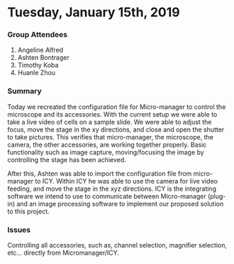 # Tuesday, January 15th, 2019


### Group Attendees
1. Angeline Alfred
2. Ashten Bontrager
3. Timothy Koba
4. Huanle Zhou

### Summary

Today we recreated the configuration file for Micro-manager to control the microscope and its accessories. With the current setup we were able to take a live video of cells on a sample slide. We were able to adjust the focus, move the stage in the xy directions, and close and open the shutter to take pictures. This verifies that micro-manager, the microscope, the camera, the other accessories, are working together properly. Basic functionality such as image capture, moving/focusing the image by controlling the stage has been achieved.

After this, Ashten was able to import the configuration file from micro-manager to ICY. Within ICY he was able to use the camera for live video feeding, and move the stage in the xyz directions. ICY is the integrating software we intend to use to communicate between Micro-manager (plug-in) and an image processing software to implement our proposed solution to this project.



### Issues
Controlling all accessories, such as, channel selection, magnifier selection, etc... directly from Micromanager/ICY.
